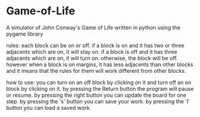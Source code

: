 # Game-of-Life
A simulator of John Conway's Game of Life written in python using the pygame library

rules:
each block can be on or off.
if a block is on and it has two or three adjacents which are on, it will stay on.
if a block is off and it has three adjacents which are on, it will turn on.
otherwise, the block will be off.
however when a block is on margins, it has less adjacents than other blocks 
and it means that the rules for them will work different from other blocks.

how to use:
you can turn on an off block by clicking on it and turn off an on block by clicking on it.
by pressing the Return button the program will pause or resume.
by pressing the right button you can update the board for one step.
by pressing the 's' button you can save your work.
by pressing the 'l' button you can load a saved work.
